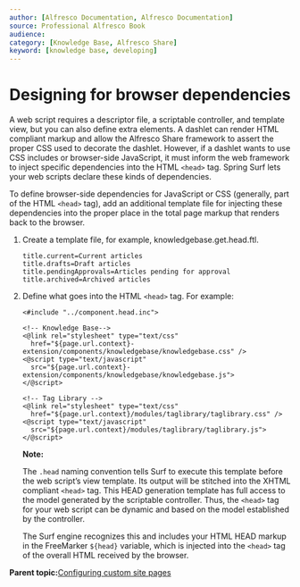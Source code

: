 ```yaml
---
author: [Alfresco Documentation, Alfresco Documentation]
source: Professional Alfresco Book
audience: 
category: [Knowledge Base, Alfresco Share]
keyword: [knowledge base, developing]
---
```


# Designing for browser dependencies

A web script requires a descriptor file, a scriptable controller, and template view, but you can also define extra elements. A dashlet can render HTML compliant markup and allow the Alfresco Share framework to assert the proper CSS used to decorate the dashlet. However, if a dashlet wants to use CSS includes or browser-side JavaScript, it must inform the web framework to inject specific dependencies into the HTML `<head>` tag. Spring Surf lets your web scripts declare these kinds of dependencies.

To define browser-side dependencies for JavaScript or CSS \(generally, part of the HTML `<head>` tag\), add an additional template file for injecting these dependencies into the proper place in the total page markup that renders back to the browser.

1.  Create a template file, for example, knowledgebase.get.head.ftl.

    ```
    title.current=Current articles
    title.drafts=Draft articles
    title.pendingApprovals=Articles pending for approval
    title.archived=Archived articles
    ```

2.  Define what goes into the HTML `<head>` tag. For example:

    ```
    <#include "../component.head.inc"> 
    
    <!-- Knowledge Base--> 
    <@link rel="stylesheet" type="text/css" 
      href="${page.url.context}-extension/components/knowledgebase/knowledgebase.css" /> 
    <@script type="text/javascript" 
      src="${page.url.context}-extension/components/knowledgebase/knowledgebase.js"> 
    </@script> 
    
    <!-- Tag Library --> 
    <@link rel="stylesheet" type="text/css" 
      href="${page.url.context}/modules/taglibrary/taglibrary.css" /> 
    <@script type="text/javascript" 
      src="${page.url.context}/modules/taglibrary/taglibrary.js"> 
    </@script> 
    ```

    **Note:**

    The `.head` naming convention tells Surf to execute this template before the web script’s view template. Its output will be stitched into the XHTML compliant `<head>` tag. This HEAD generation template has full access to the model generated by the scriptable controller. Thus, the `<head>` tag for your web script can be dynamic and based on the model established by the controller.

    The Surf engine recognizes this and includes your HTML HEAD markup in the FreeMarker `${head}` variable, which is injected into the `<head>` tag of the overall HTML received by the browser.


**Parent topic:**[Configuring custom site pages](../concepts/custom-site-about.md)

